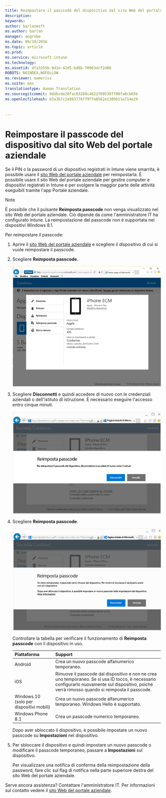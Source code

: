 ```yaml
---
title: Reimpostare il passcode del dispositivo dal sito Web del portale aziendale | Microsoft Intune
description: 
keywords: 
author: barlanmsft
ms.author: barlan
manager: angrobe
ms.date: 09/19/2016
ms.topic: article
ms.prod: 
ms.service: microsoft-intune
ms.technology: 
ms.assetid: 4fa3255b-9d1e-42d5-bd8b-70963dcf2d86
ROBOTS: NOINDEX,NOFOLLOW
ms.reviewer: mamoriss
ms.suite: ems
translationtype: Human Translation
ms.sourcegitcommit: 9ddbcde20fac83289c4622f69538ff00fa0cb65b
ms.openlocfilehash: b3a3b7c2a983776f79ffa8562e130bb11e714e29


---
```



# <a name="reset-your-device-passcode-from-the-company-portal-website"></a>Reimpostare il passcode del dispositivo dal sito Web del portale aziendale

Se il PIN o la password di un dispositivo registrati in Intune viene smarrita, è possibile usare il [sito Web del portale aziendale](http://portal.manage.microsoft.com) per reimpostarla. È possibile usare il sito Web del portale aziendale per gestire computer e dispositivi registrati in Intune e per svolgere la maggior parte delle attività eseguibili tramite l'app Portale aziendale.

> [!NOTE]
> È possibile che il pulsante **Reimposta passcode** non venga visualizzato nel sito Web del portale aziendale. Ciò dipende da come l'amministratore IT ha configurato Intune. La reimpostazione del passcode non è supportata nei dispositivi Windows 8.1.

Per reimpostare il passcode:

1.  Aprire il [sito Web del portale aziendale](http://portal.manage.microsoft.com) e scegliere il dispositivo di cui si vuole reimpostare il passcode.

2.  Scegliere **Reimposta passcode**.

    ![Dettagli del dispositivo con il pulsante Reimposta passcode](./media/iwp-screen-with-all-options.png)

3.  Scegliere **Disconnetti** e quindi accedere di nuovo con le credenziali aziendali o dell'istituto di istruzione. È necessario eseguire l'accesso entro cinque minuti.

    ![Messaggio di reimpostazione con il pulsante di disconnessione](./media/iwp-2-sign-out.png)

4.  Scegliere **Reimposta passcode**.

    ![Messaggio che spiega cosa avviene quando si reimposta il passcode](./media/iwp-3-tap-reset-passcode-after-signin.png)

    Controllare la tabella per verificare il funzionamento di **Reimposta passcode** con il dispositivo in uso.

    |Piattaforma|Support|
    |------------|-----------|
    |Android|Crea un nuovo passcode alfanumerico temporaneo.|
    |iOS|Rimuove il passcode dal dispositivo e non ne crea uno temporaneo. Se si usa ID tocco, è necessario configurarlo nuovamente sul dispositivo, poiché verrà rimosso quando si reimposta il passcode.|
    |Windows 10 (solo per dispositivi mobili)|Crea un nuovo passcode alfanumerico temporaneo. Windows Hello è supportato.|
    |Windows Phone 8.1|Crea un passcode numerico temporaneo.|
    Dopo aver sbloccato il dispositivo, è possibile impostare un nuovo passcode su **Impostazioni** nel dispositivo.

5.  Per sbloccare il dispositivo e quindi impostare un nuovo passcode o modificare il passcode temporaneo, passare a **Impostazioni** sul dispositivo.

    Per visualizzare una notifica di conferma della reimpostazione della password, fare clic sul flag di notifica nella parte superiore destra del sito Web del portale aziendale.

Serve ancora assistenza? Contattare l'amministratore IT. Per informazioni sul contatto vedere il [sito Web del portale aziendale](http://portal.manage.microsoft.com).



<!--HONumber=Nov16_HO1-->


